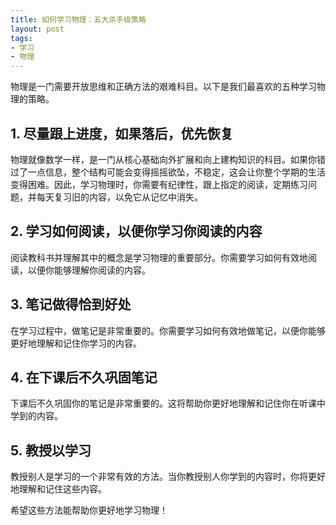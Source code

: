 ```yaml
---
title: 如何学习物理：五大杀手级策略
layout: post
tags:
- 学习
- 物理
---
```


物理是一门需要开放思维和正确方法的艰难科目。以下是我们最喜欢的五种学习物理的策略。

## 1. 尽量跟上进度，如果落后，优先恢复

物理就像数学一样，是一门从核心基础向外扩展和向上建构知识的科目。如果你错过了一点信息，整个结构可能会变得摇摇欲坠，不稳定，这会让你整个学期的生活变得困难。因此，学习物理时，你需要有纪律性，跟上指定的阅读，定期练习问题，并每天复习旧的内容，以免它从记忆中消失。

## 2. 学习如何阅读，以便你学习你阅读的内容

阅读教科书并理解其中的概念是学习物理的重要部分。你需要学习如何有效地阅读，以便你能够理解你阅读的内容。

## 3. 笔记做得恰到好处

在学习过程中，做笔记是非常重要的。你需要学习如何有效地做笔记，以便你能够更好地理解和记住你学习的内容。

## 4. 在下课后不久巩固笔记

下课后不久巩固你的笔记是非常重要的。这将帮助你更好地理解和记住你在听课中学到的内容。

## 5. 教授以学习

教授别人是学习的一个非常有效的方法。当你教授别人你学到的内容时，你将更好地理解和记住这些内容。

希望这些方法能帮助你更好地学习物理！

